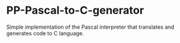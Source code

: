 # PP-Pascal-to-C-generator
Simple implementation of the Pascal interpreter that translates and generates code to C language.
